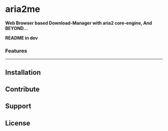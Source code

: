 # aria2me

**Web Browser based Download-Manager with aria2 core-engine, And BEYOND...**

**README in dev**

### Features
---


Installation
------------


Contribute
----------


Support
-------

License
-------
